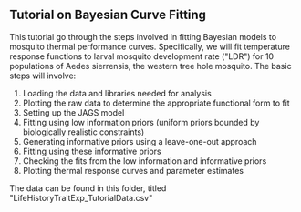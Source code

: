 
## Tutorial on Bayesian Curve Fitting 
This tutorial go through the steps involved in fitting Bayesian models to mosquito thermal performance curves. Specifically, we will fit temperature response functions to larval mosquito development rate ("LDR") for 10 populations of Aedes sierrensis, the western tree hole mosquito. The basic steps will involve:

1) Loading the data and libraries needed for analysis
2) Plotting the raw data to determine the appropriate functional form to fit
2) Setting up the JAGS model
3) Fitting using low information priors (uniform priors bounded by biologically realistic constraints)
4) Generating informative priors using a leave-one-out approach
5) Fitting using these informative priors
6) Checking the fits from the low information and informative priors
6) Plotting thermal response curves and parameter estimates 

The data can be found in this folder, titled "LifeHistoryTraitExp_TutorialData.csv"
